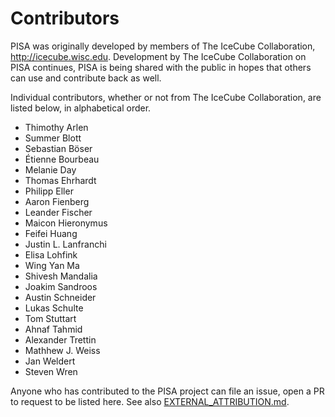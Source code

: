 # Contributors

PISA was originally developed by members of The IceCube Collaboration, http://icecube.wisc.edu.
Development by The IceCube Collaboration on PISA continues, PISA is being shared with the public in hopes that others can use and contribute back as well.

Individual contributors, whether or not from The IceCube Collaboration, are listed below, in alphabetical order.

* Thimothy Arlen
* Summer Blott
* Sebastian Böser
* Étienne Bourbeau
* Melanie Day
* Thomas Ehrhardt
* Philipp Eller
* Aaron Fienberg
* Leander Fischer
* Maicon Hieronymus
* Feifei Huang
* Justin L. Lanfranchi
* Elisa Lohfink
* Wing Yan Ma
* Shivesh Mandalia
* Joakim Sandroos
* Austin Schneider
* Lukas Schulte
* Tom Stuttart
* Ahnaf Tahmid
* Alexander Trettin
* Mathhew J. Weiss
* Jan Weldert
* Steven Wren

Anyone who has contributed to the PISA project can file an issue, open a PR to request to be listed here.
See also [EXTERNAL_ATTRIBUTION.md](EXTERNAL_ATTRIBUTION.md).
